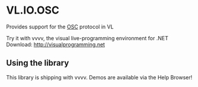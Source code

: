 # VL.IO.OSC
Provides support for the [OSC](http://opensoundcontrol.org) protocol in VL

Try it with vvvv, the visual live-programming environment for .NET  
Download: http://visualprogramming.net

## Using the library
This library is shipping with vvvv. Demos are available via the Help Browser!
